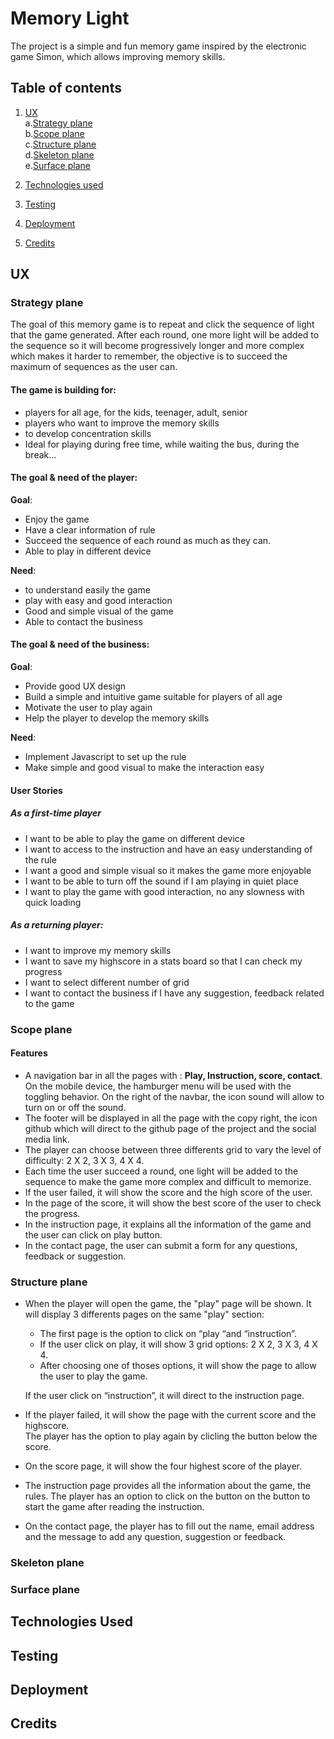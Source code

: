 # Memory Light

The project is a simple and fun memory game inspired by the electronic game Simon, which allows improving memory skills.

## Table of contents
1. [UX](#ux)   
a.[Strategy plane](#strategy-plane)  
b.[Scope plane](#scope-plane)  
c.[Structure plane](#structure-plane)   
d.[Skeleton plane](#skeleton-plane)    
e.[Surface plane](#surface-plane) 

2. [Technologies used](#technologies-used)  

3. [Testing](#testing)

4. [Deployment](#deployment)

5. [Credits](#credits)

## UX <a name="ux"></a>

### Strategy plane <a name="strategy-plane"></a>

The goal of this memory game is to repeat and click the sequence of light that the game generated. After each round, one more light will be added to the sequence so it will become progressively longer and more complex which makes it harder to remember, the objective is to succeed the maximum of sequences as the user can.

#### The game is building for: 
* players for all age, for the kids, teenager, adult, senior 
* players who want to improve the memory skills 
* to develop concentration skills
* Ideal for playing during free time, while waiting the bus, during the break...

#### The goal & need of the player:
**Goal**:
* Enjoy the game
* Have a clear information of rule
* Succeed the sequence of each round as much as they can.
* Able to play in different device 

**Need**:
* to understand easily the game
* play with easy and good interaction
* Good and simple visual of the game 
* Able to contact the business 

#### The goal & need of the business:
**Goal**:
* Provide good UX design
* Build a simple and intuitive game suitable for players of all age
* Motivate the user to play again 
* Help the player to develop the memory skills


**Need**:
* Implement Javascript to set up the rule 
* Make simple and good visual to make the interaction easy

#### User Stories
##### As a first-time player
* I want to be able to play the game on different device
* I want to access to the instruction and have an easy understanding of the rule 
* I want a good and simple visual so it makes the game more enjoyable 
* I want to be able to turn off the sound if I am playing in quiet place
* I want to play the game with good interaction, no any slowness with quick loading  

##### As a  returning player: 
* I want to improve my memory skills
* I want to save my highscore in a stats board so that I can check my progress 
* I want to select different number of grid 
* I want to contact the business if I have any suggestion, feedback related to the game


### Scope plane <a name="scope-plane"></a>

#### Features
* A navigation bar in all the pages with : **Play, Instruction, score, contact**.  
On the mobile device, the hamburger menu will be used with the toggling behavior. 
On the right of the navbar, the icon sound will allow to turn on or off the sound.
* The footer will be displayed in all the page with the copy right, the icon github which will direct to the github page of the project and the social media link.
* The player can choose between three differents grid to vary the level of difficulty:  2 X 2, 3 X 3, 4 X 4.  
* Each time the user succeed a round, one light will be added to the sequence to make the game more complex and difficult to memorize. 
* If the user failed, it will show the score and the high score of the user.
* In the page of the score, it will show the best score of the user to check the progress.
* In the instruction page, it explains all the information of the game and the user can click on play button.
* In the contact page, the user can submit a form for any questions, feedback or suggestion.


### Structure plane <a name="structure-plane"></a>

* When the player will open the game, the "play" page will be shown. It will display 3 differents pages on the same "play" section:  
    - The first page is the option to click on “play “and “instruction”.  
    - If the user click on play, it will show 3 grid options: 2 X 2, 3 X 3, 4 X 4.  
    - After choosing one of thoses options, it will show the page to allow the user to play the game. 

    If the user click on “instruction”, it will direct to the instruction page.

* If the player failed, it will show the page with the current score and the highscore.  
The player has the option to play again by clicling the button below the score.

* On the score page, it will show the four highest score of the player. 

* The instruction page provides all the information about the game, the rules. The player has an option to click on the button on the button to start the game after reading the instruction.

* On the contact page, the player has to fill out the name, email address and the message to add any question, suggestion or feedback.

### Skeleton plane <a name="skeleton-plane"></a>

### Surface plane <a name="surface-plane"></a>

## Technologies Used <a name="technologies-used"></a>

## Testing <a name="testing"></a>

## Deployment <a name="deployment"></a>

## Credits <a name="credits"></a>